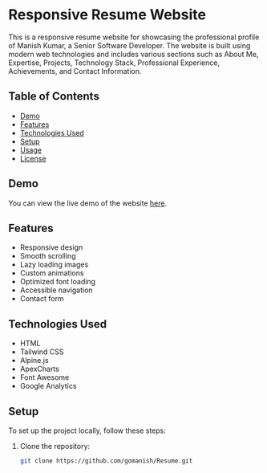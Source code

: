 # Responsive Resume Website

This is a responsive resume website for showcasing the professional profile of Manish Kumar, a Senior Software Developer. The website is built using modern web technologies and includes various sections such as About Me, Expertise, Projects, Technology Stack, Professional Experience, Achievements, and Contact Information.

## Table of Contents

- [Demo](#demo)
- [Features](#features)
- [Technologies Used](#technologies-used)
- [Setup](#setup)
- [Usage](#usage)
- [License](#license)

## Demo

You can view the live demo of the website [here](https://gomanish.github.io/Resume/).

## Features

- Responsive design
- Smooth scrolling
- Lazy loading images
- Custom animations
- Optimized font loading
- Accessible navigation
- Contact form

## Technologies Used

- HTML
- Tailwind CSS
- Alpine.js
- ApexCharts
- Font Awesome
- Google Analytics

## Setup

To set up the project locally, follow these steps:

1. Clone the repository:
   ```sh
   git clone https://github.com/gomanish/Resume.git
   ```
